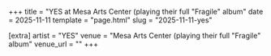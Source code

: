 +++
title = "YES at Mesa Arts Center (playing their full "Fragile" album"
date = 2025-11-11
template = "page.html"
slug = "2025-11-11-yes"

[extra]
artist = "YES"
venue = "Mesa Arts Center (playing their full "Fragile" album"
venue_url = ""
+++
